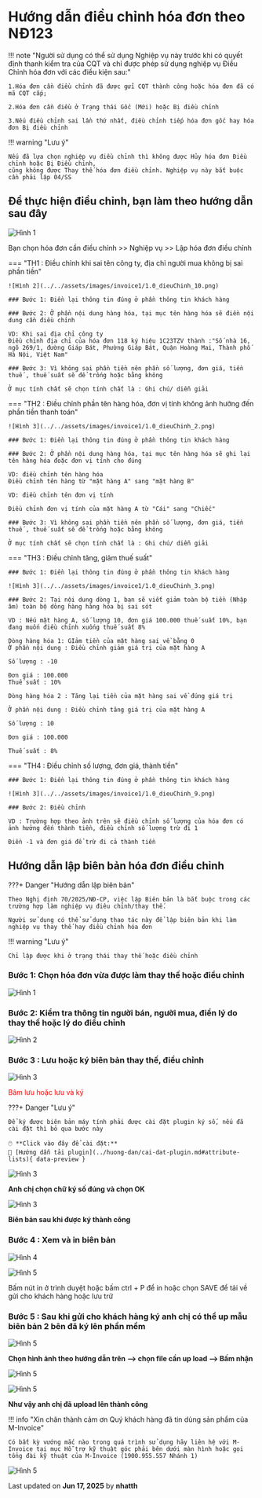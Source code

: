 # **Hướng dẫn điều chỉnh hóa đơn theo NĐ123**

!!! note "Người sử dụng có thể sử dụng Nghiệp vụ này trước khi có quyết định thanh kiểm tra của CQT và chỉ được phép sử dụng nghiệp vụ Điều Chỉnh hóa đơn với các điều kiện sau:"

    1.Hóa đơn cần điều chỉnh đã được gửi CQT thành công hoặc hóa đơn đã có mã CQT cấp;

    2.Hóa đơn cần điều ở Trạng thái Gốc (Mới) hoặc Bị điều chỉnh

    3.Nếu điều chỉnh sai lần thứ nhất, điều chỉnh tiếp hóa đơn gốc hay hóa đơn Bị điều chỉnh

!!! warning "Lưu ý"

    Nếu đã lựa chọn nghiệp vụ điều chỉnh thì không được Hủy hóa đơn Điều chỉnh hoặc Bị Điều chỉnh,
    cũng không được Thay thế hóa đơn điều chỉnh. Nghiệp vụ này bắt buộc cần phải lập 04/SS

## Để thực hiện điều chỉnh, bạn làm theo hướng dẫn sau đây

![Hình 1](../../assets/images/invoice1/1.0_dieuChinh_11.png)

Bạn chọn hóa đơn cần điều chỉnh >> Nghiệp vụ >> Lập hóa đơn điều chỉnh

=== "TH1 : Điều chỉnh khi sai tên công ty, địa chỉ người mua không bị sai phần tiền"

    ![Hình 2](../../assets/images/invoice1/1.0_dieuChinh_10.png)

    ### Bước 1: Điền lại thông tin đúng ở phần thông tin khách hàng

    ### Bước 2: Ở phần nội dung hàng hóa, tại mục tên hàng hóa sẽ điền nội dung cần điều chỉnh

    VD: Khi sai địa chỉ công ty
    Điều chỉnh địa chỉ của hóa đơn 118 ký hiệu 1C23TZV thành :"Số nhà 16, ngõ 269/1, đường Giáp Bát, Phường Giáp Bát, Quận Hoàng Mai, Thành phố Hà Nội, Việt Nam"

    ### Bước 3: Vì không sai phần tiền nên phần số lượng, đơn giá, tiền thuế , thuế suất sẽ để trống hoặc bằng không

    Ở mục tính chất sẽ chọn tính chất là : Ghi chú/ diễn giải

=== "TH2 : Điều chỉnh phần tên hàng hóa, đơn vị tính không ảnh hưởng đến phần tiền thanh toán"

    ![Hình 3](../../assets/images/invoice1/1.0_dieuChinh_2.png)

    ### Bước 1: Điền lại thông tin đúng ở phần thông tin khách hàng

    ### Bước 2: Ở phần nội dung hàng hóa, tại mục tên hàng hóa sẽ ghi lại tên hàng hóa đoặc đơn vị tính cho đúng

    VD: điều chỉnh tên hàng hóa
    Điều chỉnh tên hàng từ "mặt hàng A" sang "mặt hàng B"

    VD: điều chỉnh tên đơn vị tính

    Điều chỉnh đơn vị tính của mặt hàng A từ "Cái" sang "Chiếc"

    ### Bước 3: Vì không sai phần tiền nên phần số lượng, đơn giá, tiền thuế , thuế suất sẽ để trống hoặc bằng không

    Ở mục tính chất sẽ chọn tính chất là : Ghi chú/ diễn giải

=== "TH3 : Điều chỉnh tăng, giảm thuế suất"

    ### Bước 1: Điền lại thông tin đúng ở phần thông tin khách hàng

    ![Hình 3](../../assets/images/invoice1/1.0_dieuChinh_3.png)

    ### Bước 2: Tại nội dung dòng 1, bạn sẽ viết giảm toàn bộ tiền (Nhập âm) toàn bộ dòng hàng hàng hóa bị sai sót

    VD : Nếu mặt hàng A, số lượng 10, đơn giá 100.000 thuế suất 10%, bạn đang muốn điều chỉnh xuống thuế suất 8%

    Dòng hàng hóa 1: GIảm tiền của mặt hàng sai về bằng 0
    Ở phần nội dung : Điều chỉnh giảm giá trị của mặt hàng A

    Số lượng : -10

    Đơn giá : 100.000
    Thuế suất : 10%

    Dòng hàng hóa 2 : Tăng lại tiền của mặt hàng sai về đúng giá trị

    Ở phần nội dung : Điều chỉnh tăng giá trị của mặt hàng A

    Số lượng : 10

    Đơn giá : 100.000

    Thuế suất : 8%

=== "TH4 : Điều chỉnh số lượng, đơn giá, thành tiền"

    ### Bước 1: Điền lại thông tin đúng ở phần thông tin khách hàng

    ![Hình 3](../../assets/images/invoice1/1.0_dieuChinh_9.png)

    ### Bước 2: Điều chỉnh

    VD : Trường hợp theo ảnh trên sẽ điều chỉnh số lượng của hóa đơn có ảnh hưởng đến thành tiền, điều chỉnh số lượng trừ đi 1

    Điền -1 và đơn giá để trừ đi cả thành tiền

## Hướng dẫn lập biên bản hóa đơn điều chỉnh

???+ Danger "Hướng dẫn lập biên bản"

    Theo Nghị định 70/2025/NĐ-CP, việc lập Biên bản là bắt buộc trong các trường hợp làm nghiệp vụ điêu chỉnh/thay thế.

    Người sử dụng có thể sử dụng thao tác này để lập biên bản khi làm nghiệp vụ thay thế hay điều chỉnh hóa đơn

!!! warning "Lưu ý"

    Chỉ lập được khi ở trạng thái thay thế hoặc điều chỉnh

### **Bước 1: Chọn hóa đơn vừa được làm thay thế hoặc điều chỉnh**

![Hình 1](../../assets/images/invoice1/1-bienban-1.png)

### **Bước 2: Kiểm tra thông tin người bán, người mua, điền lý do thay thế hoặc lý do điều chỉnh**

![Hình 2](../../assets/images/invoice1/1-bienban-2.png)

### **Bước 3 : Lưu hoặc ký biên bản thay thế, điều chỉnh**

![Hình 3](../../assets/images/invoice1/1-bienban-3.png)

<span style="color:red;">Bâm lưu hoặc lưu và ký</span>

???+ Danger "Lưu ý"

    Để ký được biên bản máy tính phải được cài đặt plugin ký số, nếu đã cài đặt thì bỏ qua bước này

    🖱️ **Click vào đây để cài đặt:**
    📄 [Hướng dẫn tải plugin](../huong-dan/cai-dat-plugin.md#attribute-lists){ data-preview }

![Hình 3](../../assets/images/invoice1/1-bienban-6.png)

**Anh chị chọn chữ ký số đúng và chọn OK**

![Hình 3](../../assets/images/invoice1/1-bienban-7.png)

**Biên bản sau khi được ký thành công**

### **Bước 4 : Xem và in biên bản**

![Hình 4](../../assets/images/invoice1/1-bienban-4.png)

![Hình 5](../../assets/images/invoice1/1-bienban-5.png)

Bấm nút in ở trình duyệt hoặc bấm ctrl + P để in hoặc chọn SAVE để tải về gửi cho khách hàng hoặc lưu trữ

### **Bước 5 : Sau khi gửi cho khách hàng ký anh chị có thể up mẫu biên bản 2 bên đã ký lên phần mềm**

![Hình 5](../../assets/images/invoice1/1-bienban-8.png)

**Chọn hình ảnh theo hướng dẫn trên --> chọn file cần up load --> Bấm nhận**

![Hình 5](../../assets/images/invoice1/1-bienban-9.png)

![Hình 5](../../assets/images/invoice1/1-bienban-9.png)

**Như vậy anh chị đã upload lên thành công**

!!! info "Xin chân thành cảm ơn Quý khách hàng đã tin dùng sản phẩm của M-Invoice"

    Có bất kỳ vướng mắc nào trong quá trình sử dụng hãy liên hệ với M-Invoice tại mục Hỗ trợ kỹ thuật góc phải bên dưới màn hình hoặc gọi tổng đài kỹ thuật của M-Invoice (1900.955.557 Nhánh 1)

![Hình 5](../../assets/images/invoice1/1.0_suaTienBangTay_5.png)

<div class="last-updated">Last updated on <strong>Jun 17, 2025</strong> by <strong>nhatth</strong></div>

